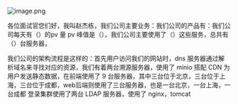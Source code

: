 ![image.png](https://gitee.com/zhaojiedong/img/raw/master/20240827133140.png)

各位面试官您们好，我叫赵杰栋，我们公司主要业务：我们公司的产品有：我们公司每天有（）的pv 量
pv 峰值是（），我们公司主要使用了（）这些服务，总共有（）台服务器，

我们公司的架构流程是这样的：首先用户访问我们的网站时，dns 服务器通过解析域名来寻找对应的资源，我们有着两台溯源服务器，使用了 minio 搭配 CDN 为用户发送静态数据，在前端使用了 9 台服务器，其中三台位于北京，三台位于上海，三台位于成都，web后端则使用了三台服务器，也是一台北京，一台上海，一台成都
登录集群使用了两台 LDAP 服务器，使用了 nginx，tomcat
